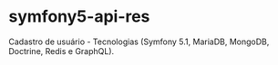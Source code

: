 # symfony5-api-res
Cadastro de usuário - Tecnologias (Symfony 5.1, MariaDB, MongoDB, Doctrine, Redis e GraphQL).
